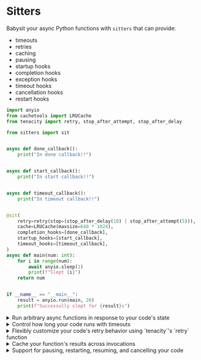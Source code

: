 # Sitters

Babysit your async Python functions with `sitters` that can provide:

- timeouts
- retries
- caching
- pausing
- startup hooks
- completion hooks
- exception hooks
- timeout hooks
- cancellation hooks
- restart hooks

```python
import anyio
from cachetools import LRUCache
from tenacity import retry, stop_after_attempt, stop_after_delay

from sitters import sit


async def done_callback():
    print("In done callback!!")


async def start_callback():
    print("In start callback!!")


async def timeout_callback():
    print("In timeout callback!!")


@sit(
    retry=retry(stop=(stop_after_delay(10) | stop_after_attempt(5))),
    cache=LRUCache(maxsize=640 * 1024),
    completion_hooks=[done_callback],
    startup_hooks=[start_callback],
    timeout_hooks=[timeout_callback],
)
async def main(num: int):
    for i in range(num):
        await anyio.sleep(1)
        print(f"Slept {i}")
    return num


if __name__ == "__main__":
    result = anyio.run(main, 20)
    print(f"Successully slept for {result}s")
```

<details>

<summary>Run arbitrary async functions in response to your code's state</summary>

### Running hook(s) when your code is about to start

```python
import asyncio

from sitters import sit

async def on_startup():
    print("Our code is starting now!")

@sit(startup_hooks=[on_startup])
async def sleeper(sleep_s: int):
    for i in range(sleep_s):
        await asyncio.sleep(1)
        print(f"We've slept {i} seconds")

asyncio.run(sleeper(4))
```

### Running hook(s) when your code completes

```python
import asyncio

from sitters import sit

async def on_completion():
    print("Our code completed!")

@sit(completion_hooks=[on_completion])
async def sleeper(sleep_s: int):
    for i in range(sleep_s):
        await asyncio.sleep(1)
        print(f"We've slept {i} seconds")

asyncio.run(sleeper(4))
```

### Run hook(s) throughout your code's execution

```python
import asyncio

from sitters import sit

async def on_startup():
    print("Our code is starting now!")

async def on_completion():
    print("Our code completed!")

async def on_exception():
    print("Our code encountered an exception")

@sit(
    startup_hooks=[on_startup], 
    completion_hooks=[on_completion], 
    exception_hooks=[on_exception])
async def sleeper(sleep_s: int):
    for i in range(sleep_s):
        await asyncio.sleep(1)
        print(f"We've slept {i} seconds")

asyncio.run(sleeper(4))
```

The supported lifecycle events for running hooks are:
- on startup
- on completion
- on exception(s)
- on timeouts
- on cancellation
- on restarts

</details>

<details>

<summary>Control how long your code runs with timeouts</summary>

Note that tasks that timeout will trigger the `sitter`'s timeout hook(s) to run 
and the task itself will return `None`.

```python
import asyncio

from sitters import sit

@sit(timeout=3)
async def sleeper(sleep_s: int):
    await asyncio.sleep(4)
    print(f"We've slept {sleep_s} seconds")

result = asyncio.run(sleeper(4))
print(result)
```

</details>

<details>

<summary>Flexibly customize your code's retry behavior using `tenacity`'s `retry` function</summary>

Note that `tenacity`'s `retry` function expects to be used as a decorator, but
here we're using that decorator's return value.

```python
import asyncio

from tenacity import retry, stop_after_attempt
from sitters import sit

TRIES = 0
RETRIES = 5

@sit(retry=retry(stop=stop_after_attempt(RETRIES)))
async def exceptional_func():
    global TRIES

    TRIES += 1
    if TRIES == RETRIES:
        return "I am complete"
    else:
        print("I am exceptional")
        raise Exception


result = asyncio.run(exceptional_func())
print(result)
```

</details>


<details>

<summary>Cache your function's results across invocations</summary>

Note that only caches types built into `cachetools` are supported.

```python
import asyncio

from cachetools import LRUCache
from sitters import sit


@sit(cache=LRUCache(maxsize=5))
async def intense_math(a: int, b: int):
    print("Im doing intense math")
    return a * b


for _ in range(5):
    result = asyncio.run(intense_math(3,5))
    print(result)
```

</details>

<details>

<summary>Support for pausing, restarting, resuming, and cancelling your code</summary>

### Sitters listen to and respond to signals sent to your process

Note that Windows does not natively support signals and this functionality is
likely not to work.

```python
import asyncio
import os

from sitters import sit

@sit()
async def sleeper(sleep_s: int):
    for i in range(1, sleep_s+1):
        await asyncio.sleep(1)
        print(f"We've slept {i} seconds")

print(f"This is our process ID: {os.getpid()}")
asyncio.run(sleeper(5))
```

### Use the sitter to pause your code's execution

Take the `sitter`'s process ID and send it a `SIGUSR1`:

```bash
kill -SIGUSR1 <PID>
```

### Use the sitter to unpause your code's execution

Send your `sitter` a `SIGUSR2`:

```bash
kill -SIGUSR2 <PID>
```

### Restart your code

If you need to restart your code, send the `sitter` a `SIGHUP`:

```bash
kill -1 <PID>
```

Note that sending a `SIGHUP` will cause trigger the `sitter`'s restart hook(s).

### Stop or cancel your code

If you need to stop the `sitter`, you can `CTRL-C` it or send it a `SIGTERM`:

```bash
kill -15 <PID>
```

Note that sending a kill signal will trigger the `sitter`'s cancellation hook(s).

</details>